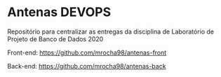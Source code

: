 # Antenas DEVOPS

Repositório para centralizar as entregas da disciplina de Laboratório de Projeto de Banco de Dados 2020

Front-end: <https://github.com/mrocha98/antenas-front>

Back-end: <https://github.com/mrocha98/antenas-back>